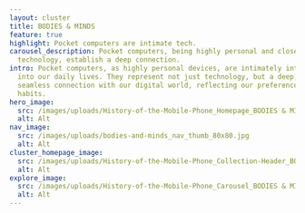 ```yaml
---
layout: cluster
title: BODIES & MINDS
feature: true
highlight: Pocket computers are intimate tech.
carousel_description: Pocket computers, being highly personal and closely-held
  technology, establish a deep connection.
intro: Pocket computers, as highly personal devices, are intimately integrated
  into our daily lives. They represent not just technology, but a deep, almost
  seamless connection with our digital world, reflecting our preferences and
  habits.
hero_image:
  src: /images/uploads/History-of-the-Mobile-Phone_Homepage_BODIES & MINDS.jpg
  alt: Alt
nav_image:
  src: /images/uploads/bodies-and-minds_nav_thumb_80x80.jpg
  alt: Alt
cluster_homepage_image:
  src: /images/uploads/History-of-the-Mobile-Phone_Collection-Header_BODIES-&-MINDS.png
  alt: Alt
explore_image:
  src: /images/uploads/History-of-the-Mobile-Phone_Carousel_BODIES & MINDS.jpg
  alt: Alt
---
```

